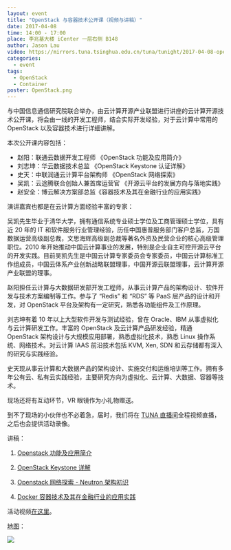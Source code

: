 ```yaml
---
layout: event
title: "OpenStack 与容器技术公开课（视频与讲稿）"
date: 2017-04-08
time: 14:00 - 17:00
place: 李兆基大楼 iCenter 一层右侧 B148
author: Jason Lau
video: https://mirrors.tuna.tsinghua.edu.cn/tuna/tunight/2017-04-08-openstack-and-container/video.mp4
categories:
  - event
tags:
  - OpenStack
  - Container
poster: OpenStack.png
---
```


与中国信息通信研究院联合举办，由云计算开源产业联盟进行讲座的云计算开源技术公开课，将会由一线的开发工程师，结合实际开发经验，对于云计算中常用的 OpenStack 以及容器技术进行详细讲解。

<!--more-->

本次公开课内容包括：

- 赵阳：联通云数据开发工程师 《OpenStack 功能及应用简介》
- 刘志坤：华云数据技术总监 《OpenStack Keystone 认证详解》
- 史天：中联润通云计算平台架构师 《OpenStack 网络探索》
- 吴凯：云途腾联合创始人兼首席运营官 《开源云平台的发展方向与落地实践》
- 赵安全：博云解决方案部总监《容器技术及其在金融行业的应用实践》

演讲嘉宾也都是在云计算方面经验丰富的专家：

吴凯先生毕业于清华大学，拥有通信系统专业硕士学位及工商管理硕士学位，具有近 20 年的 IT 和软件服务行业管理经验，历任中国惠普服务部门客户总监，万国数据运营高级副总裁，文思海辉高级副总裁等著名外资及民营企业的核心高级管理职位。2010 年开始推动中国云计算事业的发展，特别是企业自主可控开源云平台的开发实践。目前吴凯先生是中国云计算专家委员会专家委员，中国云计算标准工作组成员，中国云体系产业创新战略联盟理事，中国开源云联盟理事，云计算开源产业联盟的理事。

赵阳担任云计算与大数据研发部开发工程师，从事云计算产品的架构设计、软件开发与技术方案编制等工作。参与了 “Redis” 和 “RDS” 等 PaaS 层产品的设计和开发，对 OpenStack 平台及架构有一定研究，熟悉各功能组件及工作原理。

刘志坤有着 10 年以上大型软件开发与测试经验，曾在 Oracle、IBM 从事虚拟化与云计算研发工作。丰富的 OpenStack 及云计算产品研发经验，精通 OpenStack 架构设计与大规模应用部署，熟悉虚拟化技术，熟悉 Linux 操作系统、网络技术。对云计算 IAAS 前沿技术包括 KVM, Xen, SDN 和云存储都有深入的研究与实践经验。

史天现从事云计算和大数据产品的架构设计、实施交付和运维培训等工作。拥有多年公有云、私有云实践经验，主要研究方向为虚拟化、云计算、大数据、容器等技术。

现场还将有互动环节，VR 眼镜作为小礼物赠送。

到不了现场的小伙伴也不必着急，届时，我们将在 [TUNA 直播间]全程视频直播，之后也会提供活动录像。

讲稿：

1. [Openstack 功能及应用简介](/assets/slides/Openstack-2017/1.pptx)

2. [OpenStack Keystone 详解](/assets/slides/Openstack-2017/2.ppt)

3. [Openstack 网络探索 - Neutron 架构初识](/assets/slides/Openstack-2017/3.pptx)

4. [Docker 容器技术及其在金融行业的应用实践](/assets/slides/Openstack-2017/5.pptx)

活动视频[在这里](https://youtu.be/jEdJcOT-e2E)。

[地图]：

![](/assets/img/events/map_icenter.png)

[TUNA 直播间]: http://live.tuna.tsinghua.edu.cn
[地图]: http://www.openstreetmap.org/?mlat=39.9958&mlon=116.3232#map=16/39.9958/116.3232&layers=CN

